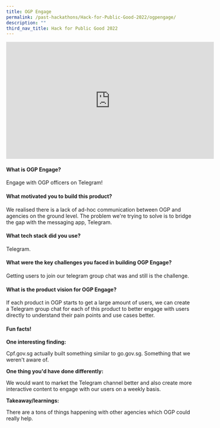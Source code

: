 ```yaml
---
title: OGP Engage
permalink: /past-hackathons/Hack-for-Public-Good-2022/ogpengage/
description: ""
third_nav_title: Hack for Public Good 2022
---
```

<iframe width="560" height="315" src="https://www.youtube.com/embed/YiR1crfMSqc" title="YouTube video player" frameborder="0" allow="accelerometer; autoplay; clipboard-write; encrypted-media; gyroscope; picture-in-picture" allowfullscreen></iframe>

#### What is OGP Engage?
Engage with OGP officers on Telegram!

#### What motivated you to build this product?
We realised there is a lack of ad-hoc communication between OGP and agencies on the ground level. The problem we're trying to solve is to bridge the gap with the messaging app, Telegram.

#### What tech stack did you use?
Telegram.

#### What were the key challenges you faced in building OGP Engage? 

Getting users to join our telegram group chat was and still is the challenge.

#### What is the product vision for OGP Engage? 
If each product in OGP starts to get a large amount of users, we can create a Telegram group chat for each of this product to better engage with users directly to understand their pain points and use cases better.

#### Fun facts!
**One interesting finding:**

Cpf.gov.sg actually built something similar to go.gov.sg. Something that we weren't aware of.

**One thing you'd have done differently:**

We would want to market the Telegram channel better and also create more interactive content to engage with our users on a weekly basis.

**Takeaway/learnings:**

There are a tons of things happening with other agencies which OGP could really help.